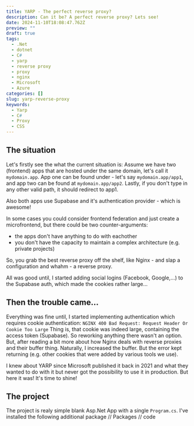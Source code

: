 ```yaml
---
title: YARP - The perfect reverse proxy?
description: Can it be? A perfect reverse proxy? Lets see!
date: 2024-11-10T18:08:47.762Z
preview: ""
draft: true
tags:
  - .Net
  - dotnet
  - C#
  - yarp
  - reverse proxy
  - proxy
  - nginx
  - Microsoft
  - Azure
categories: []
slug: yarp-reverse-proxy
keywords:
  - Yarp
  - C#
  - Proxy
  - CSS
---
```


## The situation

Let's firstly see the what the current situation is:
Assume we have two (frontend) apps that are hosted under the same domain, let's call it `mydomain.app`.
App one can be found under - let's say `mydomain.app/app1`, and app two can be found at `mydomain.app/app2`.
Lastly, if you don't type in any other valid path, it should redirect to app1.

Also both apps use Supabase and it's authentication provider - which is awesome!

In some cases you could consider frontend federation and just create a microfrontend, but there could be two counter-arguments:

- the apps don't have anything to do with eachother
- you don't have the capacity to maintain a complex architecture (e.g. private projects)

So, you grab the best reverse proxy off the shelf, like Nginx - and slap a configuration and whahm - a reverse proxy.

All was good until, I started adding social logins (Facebook, Google,...) to the Supabase auth, which made the cookies rather large...

## Then the trouble came...

Everything was fine until, I started implementing authentication which requires cookie authentication:
`NGINX 400 Bad Request: Request Header Or Cookie Too Large`
Thing is, that cookie was indeed large, containing the access token (Supabase). So reworking anything there wasn't an option.
But, after reading a bit more about how Nginx deals with reverse proxies and their buffer thing.
Naturally, I increased the buffer. But the error kept returning (e.g. other cookies that were added by various tools we use).

I knew about YARP since Microsoft published it back in 2021 and what they wanted to do with it but never got the possibility to use it in production.
But here it was! It's time to shine!

## The project

The project is realy simple blank Asp.Net App with a single `Program.cs`.
I've installed the following additional package
// Packages
// code

```cs

```
